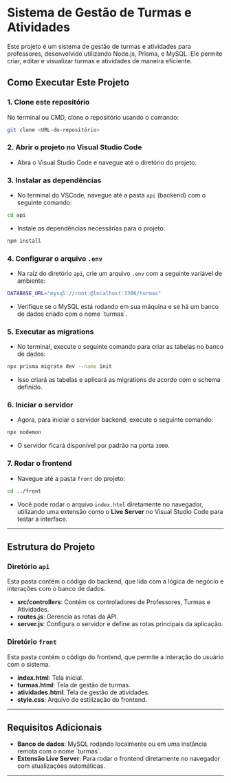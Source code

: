 
# Sistema de Gestão de Turmas e Atividades

Este projeto é um sistema de gestão de turmas e atividades para professores, desenvolvido utilizando Node.js, Prisma, e MySQL. Ele permite criar, editar e visualizar turmas e atividades de maneira eficiente.

## Como Executar Este Projeto

### 1. Clone este repositório

No terminal ou CMD, clone o repositório usando o comando:

```bash
git clone <URL-do-repositório>
```

### 2. Abrir o projeto no Visual Studio Code

- Abra o Visual Studio Code e navegue até o diretório do projeto.

### 3. Instalar as dependências

- No terminal do VSCode, navegue até a pasta `api` (backend) com o seguinte comando:

```bash
cd api
```

- Instale as dependências necessárias para o projeto:

```bash
npm install
```

### 4. Configurar o arquivo `.env`

- Na raiz do diretório `api`, crie um arquivo `.env` com a seguinte variável de ambiente:

```bash
DATABASE_URL="mysql://root:@localhost:3306/turmas"
```

- Verifique se o MySQL está rodando em sua máquina e se há um banco de dados criado com o nome \`turmas\`.

### 5. Executar as migrations

- No terminal, execute o seguinte comando para criar as tabelas no banco de dados:

```bash
npx prisma migrate dev --name init
```

- Isso criará as tabelas e aplicará as migrations de acordo com o schema definido.

### 6. Iniciar o servidor

- Agora, para iniciar o servidor backend, execute o seguinte comando:

```bash
npx nodemon
```

- O servidor ficará disponível por padrão na porta `3000`.

### 7. Rodar o frontend

- Navegue até a pasta `front` do projeto:

```bash
cd ../front
```

- Você pode rodar o arquivo `index.html` diretamente no navegador, utilizando uma extensão como o **Live Server** no Visual Studio Code para testar a interface.

---

## Estrutura do Projeto

### Diretório `api`

Esta pasta contém o código do backend, que lida com a lógica de negócio e interações com o banco de dados.

- **src/controllers**: Contém os controladores de Professores, Turmas e Atividades.
- **routes.js**: Gerencia as rotas da API.
- **server.js**: Configura o servidor e define as rotas principais da aplicação.

### Diretório `front`

Esta pasta contém o código do frontend, que permite a interação do usuário com o sistema.

- **index.html**: Tela inicial.
- **turmas.html**: Tela de gestão de turmas.
- **atividades.html**: Tela de gestão de atividades.
- **style.css**: Arquivo de estilização do frontend.

---

## Requisitos Adicionais

- **Banco de dados**: MySQL rodando localmente ou em uma instância remota com o nome \`turmas\`.
- **Extensão Live Server**: Para rodar o frontend diretamente no navegador com atualizações automáticas.

---




